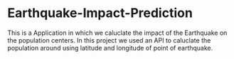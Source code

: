 # Earthquake-Impact-Prediction
This is a Application in which we caluclate the impact of the Earthquake on the population centers. In this project we used an API to caluclate the population around using latitude and longitude of point of earthquake.

